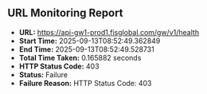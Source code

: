 ## URL Monitoring Report

- **URL:** https://api-gw1-prod1.fisglobal.com/gw/v1/health
- **Start Time:** 2025-09-13T08:52:49.362849
- **End Time:** 2025-09-13T08:52:49.528731
- **Total Time Taken:** 0.165882 seconds
- **HTTP Status Code:** 403
- **Status:** Failure
- **Failure Reason:** HTTP Status Code: 403
